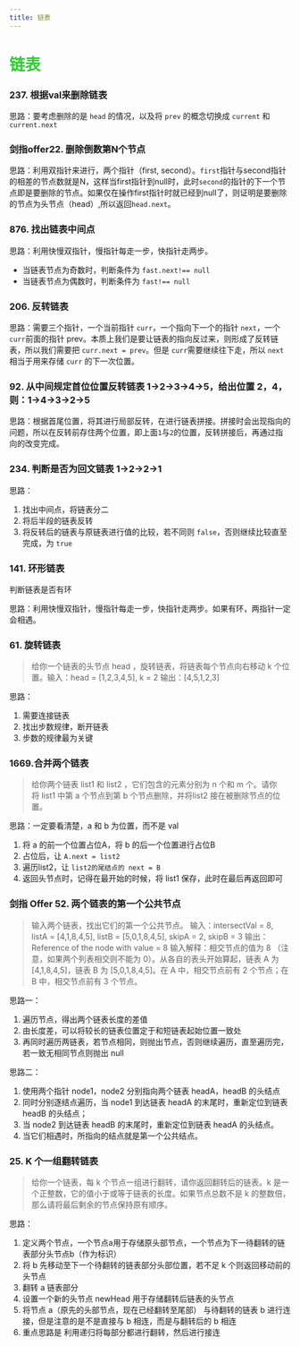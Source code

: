 ```yaml
---
title: 链表
--- 
```


# <font color="#32CD32">链表</font>

### 237. 根据val来删除链表  

思路：要考虑删除的是 `head` 的情况，以及将 `prev` 的概念切换成 `current` 和 `current.next`

### 剑指offer22. 删除倒数第N个节点  

思路：利用双指针来进行，两个指针（first, second）。`first`指针与second指针的相差的节点数就是N，这样当first指针到null时，此时`second`的指针的下一个节点即是要删除的节点。如果仅在操作first指针时就已经到null了，则证明是要删除的节点为头节点（head）,所以返回`head.next`。 

### 876. 找出链表中间点

思路：利用快慢双指针，慢指针每走一步，快指针走两步。  
* 当链表节点为奇数时，判断条件为 `fast.next!== null` 
* 当链表节点为偶数时，判断条件为 `fast!== null` 

### 206. 反转链表

思路：需要三个指针，一个当前指针 `curr`，一个指向下一个的指针 `next`，一个 `curr`前面的指针 prev。本质上我们是要让链表的指向反过来，则形成了反转链表，所以我们需要把 `curr.next = prev`。但是 `curr`需要继续往下走，所以 `next` 相当于用来存储 `curr` 的下一次位置。 

### 92. 从中间规定首位位置反转链表   1->2->3->4->5，给出位置 2，4，则：1->4->3->2->5

思路：根据首尾位置，将其进行局部反转，在进行链表拼接。拼接时会出现指向的问题，所以在反转前存住两个位置，即上面`1`与`2`的位置，反转拼接后，再通过指向的改变完成。

### 234. 判断是否为回文链表 1->2->2->1  

思路：  
1. 找出中间点，将链表分二
2. 将后半段的链表反转  
3. 将反转后的链表与原链表进行值的比较，若不同则 `false`，否则继续比较直至完成，为 `true`

### 141. 环形链表  

判断链表是否有环 

思路：利用快慢双指针，慢指针每走一步，快指针走两步。如果有环，两指针一定会相遇。

### 61. 旋转链表
> 给你一个链表的头节点 head ，旋转链表，将链表每个节点向右移动 k 个位置。输入：head = [1,2,3,4,5], k = 2
输出：[4,5,1,2,3]  

思路：  
1. 需要连接链表  
2. 找出步数规律，断开链表
3. 步数的规律最为关键

### 1669.合并两个链表  
> 给你两个链表 list1 和 list2 ，它们包含的元素分别为 n 个和 m 个。请你将 list1 中第 a 个节点到第 b 个节点删除，并将list2 接在被删除节点的位置。  

思路：一定要看清楚，a 和 b 为位置，而不是 val  
1. 将 a 的前一个位置占位A，将 b 的后一个位置进行占位B  
2. 占位后，让 `A.next = list2`
3. 遍历list2，让 `list2的尾结点的 next = B`    
4. 返回头节点时，记得在最开始的时候，将 list1 保存，此时在最后再返回即可  

### 剑指 Offer 52. 两个链表的第一个公共节点  
> 输入两个链表，找出它们的第一个公共节点。  输入：intersectVal = 8, listA = [4,1,8,4,5], listB = [5,0,1,8,4,5], skipA = 2, skipB = 3 输出：Reference of the node with value = 8 输入解释：相交节点的值为 8 （注意，如果两个列表相交则不能为 0）。从各自的表头开始算起，链表 A 为 [4,1,8,4,5]，链表 B 为 [5,0,1,8,4,5]。在 A 中，相交节点前有 2 个节点；在 B 中，相交节点前有 3 个节点。  

思路一：   
1. 遍历节点，得出两个链表长度的差值  
2. 由长度差，可以将较长的链表位置定于和短链表起始位置一致处  
3. 再同时遍历两链表，若节点相同，则抛出节点，否则继续遍历，直至遍历完，若一致无相同节点则抛出 null  

思路二：  
1. 使用两个指针 node1，node2 分别指向两个链表 headA，headB 的头结点
2. 同时分别逐结点遍历，当 node1 到达链表 headA 的末尾时，重新定位到链表 headB 的头结点；
3. 当 node2 到达链表 headB 的末尾时，重新定位到链表 headA 的头结点。
4. 当它们相遇时，所指向的结点就是第一个公共结点。  

### 25. K 个一组翻转链表  
> 给你一个链表，每 k 个节点一组进行翻转，请你返回翻转后的链表。k 是一个正整数，它的值小于或等于链表的长度。如果节点总数不是 k 的整数倍，那么请将最后剩余的节点保持原有顺序。  

思路：
1. 定义两个节点，一个节点a用于存储原头部节点，一个节点为下一待翻转的链表部分头节点b（作为标识）
2. 将 b 先移动至下一个待翻转的链表部分头部位置，若不足 k 个则返回移动前的头节点
3. 翻转 a 链表部分
4. 设置一个新的头节点 newHead 用于存储翻转后链表的头节点
5. 将节点 a（原先的头部节点，现在已经翻转至尾部） 与待翻转的链表 b 进行连接，但是注意的是不是直接与 b 相连，而是与翻转后的 b 相连
6. 重点思路是 利用递归将每部分都进行翻转，然后进行接连




